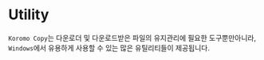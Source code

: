 # Utility

`Koromo Copy`는 다운로더 및 다운로드받은 파일의 유지관리에 필요한 도구뿐만아니라, `Windows`에서 유용하게 사용할 수 있는 많은 유틸리티들이 제공됩니다.